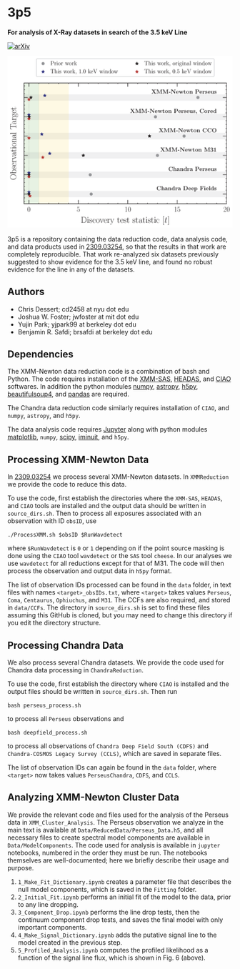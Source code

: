 # 3p5
**For analysis of X-Ray datasets in search of the 3.5 keV Line**

[![arXiv](https://img.shields.io/badge/arXiv-2309.03254%20-green.svg)](https://arxiv.org/abs/2309.03254)

![ObsSig](/SignificancePlot.png "Detection statistic by observation and energy ROI")



3p5 is a repository containing the data reduction code, data analysis code, and data products used in [2309.03254](https://arxiv.org/abs/2309.03254), so that the results in that work are completely reproducible.
That work re-analyzed six datasets previously suggested to show evidence for the 3.5 keV line, and found no robust evidence for the line in any of the datasets.

## Authors

-  Chris Dessert; cd2458 at nyu dot edu
-  Joshua W. Foster; jwfoster at mit dot edu
-  Yujin Park; yjpark99 at berkeley dot edu
-  Benjamin R. Safdi; brsafdi at berkeley dot edu

## Dependencies

The XMM-Newton data reduction code is a combination of bash and Python. The code requires installation of the [XMM-SAS](https://xmm-tools.cosmos.esa.int/external/xmm_user_support/documentation/sas_usg/USG/), [HEADAS](https://heasarc.nasa.gov/lheasoft/), and [CIAO](https://cxc.cfa.harvard.edu/ciao4.14/) softwares. In addition the python modules [numpy](http://www.numpy.org/), [astropy](http://www.astropy.org/), [h5py](https://www.h5py.org/), [beautifulsoup4](https://pypi.org/project/beautifulsoup4/), and [pandas](https://pandas.pydata.org/) are required.

The Chandra data reduction code similarly requires installation of `CIAO`, and `numpy`, `astropy`, and `h5py`.

The data analysis code requires [Jupyter](https://jupyter.org/) along with python modules [matplotlib](https://www.matplotlib.org/), `numpy`, [scipy](https://scipy.org/), [iminuit](https://iminuit.readthedocs.io/), and `h5py`.

## Processing XMM-Newton Data

In [2309.03254](https://arxiv.org/abs/2309.03254) we process several XMM-Newton datasets. In `XMMReduction` we provide the code to reduce this data.

To use the code, first establish the directories where the `XMM-SAS`, `HEADAS`, and `CIAO` tools are installed and the output data should be written in `source_dirs.sh`. Then to process all exposures associated with an observation with ID `obsID`, use

```
./ProcessXMM.sh $obsID $RunWavdetect
```

where `$RunWavdetect` is `0` or `1` depending on if the point source masking is done using the `CIAO` tool `wavdetect` or the `SAS` tool `cheese`. In our analyses we use `wavdetect` for all reductions except for that of M31. The code will then process the observation and output data in `h5py` format.

The list of observation IDs processed can be found in the `data` folder, in text files with names `<target>_obsIDs.txt`, where `<target>` takes values `Perseus`, `Coma`, `Centaurus`, `Ophiuchus`, and `M31`. The CCFs are also required, and stored in `data/CCFs`. The directory in `source_dirs.sh` is set to find these files assuming this GitHub is cloned, but you may need to change this directory if you edit the directory structure.

## Processing Chandra Data

We also process several Chandra datasets. We provide the code used for Chandra data processing in `ChandraReduction`.

To use the code, first establish the directory where `CIAO` is installed and the output files should be written in `source_dirs.sh`. Then run

```
bash perseus_process.sh
```

to process all `Perseus` observations and 

```
bash deepfield_process.sh
```

to process all observations of `Chandra Deep Field South (CDFS)` and `Chandra-COSMOS Legacy Survey (CCLS)`, which are saved in separate files.

The list of observation IDs can again be found in the `data` folder, where `<target>` now takes values `PerseusChandra`, `CDFS`, and `CCLS`.

## Analyzing XMM-Newton Cluster Data

We provide the relevant code and files used for the analysis of the Perseus data in `XMM_Cluster_Analysis`. The Perseus observation we analyze in the main text is available at `Data/ReducedData/Perseus_Data.h5`, and all necessary files to create spectral model components are available in `Data/ModelComponents`. The code used for analysis is available in `jupyter` notebooks, numbered in the order they must be run. The notebooks themselves are well-documented; here we briefly describe their usage and purpose.

1. `1_Make_Fit_Dictionary.ipynb` creates a parameter file that describes the null model components, which is saved in the `Fitting` folder.
2. `2_Initial_Fit.ipynb` performs an initial fit of the model to the data, prior to any line dropping.
3. `3_Component_Drop.ipynb` performs the line drop tests, then the continuum component drop tests, and saves the final model with only important components.
4. `4_Make_Signal_Dictionary.ipynb` adds the putative signal line to the model created in the previous step.
5. `5_Profiled_Analysis.ipynb` computes the profiled likelihood as a function of the signal line flux, which is shown in Fig. 6 (above).
